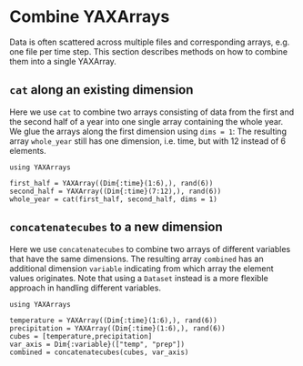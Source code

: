 # Combine YAXArrays

Data is often scattered across multiple files and corresponding arrays, e.g. one file per time step.
This section describes methods on how to combine them into a single YAXArray.

## `cat` along an existing dimension

Here we use `cat` to combine two arrays consisting of data from the first and the second half of a year into one single array containing the whole year.
We glue the arrays along the first dimension using `dims = 1`:
The resulting array `whole_year` still has one dimension, i.e. time, but with 12 instead of 6 elements.

````@example cat
using YAXArrays

first_half = YAXArray((Dim{:time}(1:6),), rand(6))
second_half = YAXArray((Dim{:time}(7:12),), rand(6))
whole_year = cat(first_half, second_half, dims = 1)
````

## `concatenatecubes` to a new dimension

Here we use `concatenatecubes` to combine two arrays of different variables that have the same dimensions.
The resulting array `combined` has an additional dimension `variable` indicating from which array the element values originates.
Note that using a `Dataset` instead is a more flexible approach in handling different variables.

````@example concatenatecubes
using YAXArrays

temperature = YAXArray((Dim{:time}(1:6),), rand(6))
precipitation = YAXArray((Dim{:time}(1:6),), rand(6))
cubes = [temperature,precipitation]
var_axis = Dim{:variable}(["temp", "prep"])
combined = concatenatecubes(cubes, var_axis)
````

